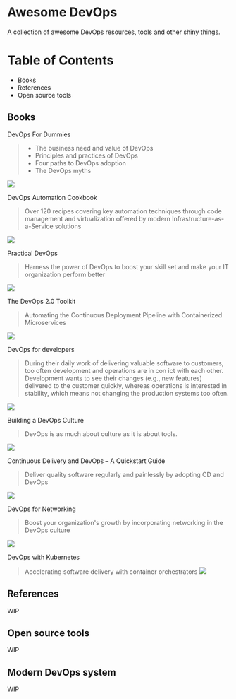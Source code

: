 # Awesome DevOps
A collection of awesome DevOps resources, tools and other shiny things.

Table of Contents
=================
  - Books
  - References
  - Open source tools

## Books

DevOps For Dummies
>- The business need and value of DevOps
>- Principles and practices of DevOps
>- Four paths to DevOps adoption
>- The DevOps myths

![](https://github.com/imzye/awesome-devops/raw/master/pic/DevOps_For_Dummies.png)

DevOps Automation Cookbook
>Over 120 recipes covering key automation techniques through code management and virtualization offered by modern Infrastructure-as-a-Service solutions

![](https://github.com/imzye/awesome-devops/raw/master/pic/DevOps_Automation_Cookbook.png)

Practical DevOps
>Harness the power of DevOps to boost your skill set and make your IT organization perform better

![](https://github.com/imzye/awesome-devops/raw/master/pic/Practical_DevOps.png)

The DevOps 2.0 Toolkit
>Automating the Continuous Deployment Pipeline with Containerized Microservices

![](https://github.com/imzye/awesome-devops/raw/master/pic/The_DevOps_2_0_Toolkit.png)

DevOps for developers
>During their daily work of delivering valuable software to customers, too often development and operations are in con ict with each other. Development wants to see their changes (e.g., new features) delivered to the customer quickly, whereas operations is interested in stability, which means not changing the production systems too often.

![](https://github.com/imzye/awesome-devops/raw/master/pic/DevOps_for_Developers.png)

Building a DevOps Culture
>DevOps is as much about culture as it is about tools.

![](https://github.com/imzye/awesome-devops/raw/master/pic/Building_a_DevOps_Culture.png)

Continuous Delivery and DevOps – A Quickstart Guide
>Deliver quality software regularly and painlessly by adopting CD and DevOps

![](https://github.com/imzye/awesome-devops/raw/master/pic/Continuous_Delivery_and_DevOps.png)

DevOps for Networking
>Boost your organization's growth by incorporating networking in the DevOps culture

![](https://github.com/imzye/awesome-devops/raw/master/pic/DevOps_for_Networking.png)

DevOps with Kubernetes
>Accelerating software delivery with container orchestrators
![](https://github.com/imzye/awesome-devops/raw/master/pic/DevOps_with_Kubernetes.png)

## References
WIP

## Open source tools
WIP

## Modern DevOps system
WIP
